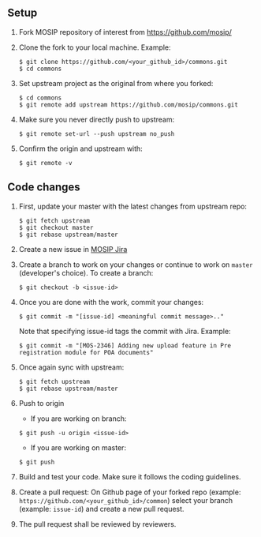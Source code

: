 ## Setup
1. Fork MOSIP repository of interest from 
    https://github.com/mosip/

1. Clone the fork to your local machine. Example: 
    ```
    $ git clone https://github.com/<your_github_id>/commons.git
    $ cd commons
    ```
1. Set upstream project as the original from where you forked: 
    ```
    $ cd commons
    $ git remote add upstream https://github.com/mosip/commons.git
    ```

1. Make sure you never directly push to upstream:
    ```
    $ git remote set-url --push upstream no_push
    ```

1. Confirm the origin and upstream with: 
    ```
    $ git remote -v
    ```

## Code changes

1. First, update your master with the latest changes from upstream repo: 
    ```
    $ git fetch upstream
    $ git checkout master
    $ git rebase upstream/master
    ```

1. Create a new issue in [MOSIP Jira](https://mosip.atlassian.net/)

1. Create a branch to work on your changes or continue to work on `master` (developer's choice).  To create a branch: 
    ```
    $ git checkout -b <issue-id> 
    ```

1. Once you are done with the work, commit your changes:
    ```
    $ git commit -m "[issue-id] <meaningful commit message>.." 
    ```
    Note that specifying issue-id tags the commit with Jira. Example:
    ```
    $ git commit -m "[MOS-2346] Adding new upload feature in Pre registration module for POA documents"
    ```

1. Once again sync with upstream: 
    ```
    $ git fetch upstream
    $ git rebase upstream/master
    ```

1. Push to origin  

    * If you are working on branch: 
    ```
    $ git push -u origin <issue-id>
    ```

    * If you are working on master:
    ```
    $ git push 
    ```
1. Build and test your code.  Make sure it follows the coding guidelines.

1. Create a pull request: On Github page of your forked repo (example: `https://github.com/<your_github_id>/common`) select your branch (example: `issue-id`) and create a new pull request.
	
1. The pull request shall be reviewed by reviewers.
